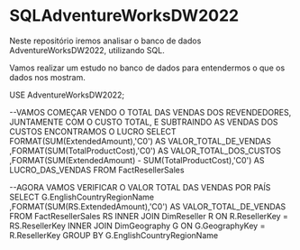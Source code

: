 # SQLAdventureWorksDW2022
Neste repositório iremos analisar o banco de dados AdventureWorksDW2022, utilizando SQL.

Vamos realizar um estudo no banco de dados para entendermos o que os dados nos mostram.

USE AdventureWorksDW2022;

--VAMOS COMEÇAR VENDO O TOTAL DAS VENDAS DOS REVENDEDORES, JUNTAMENTE COM O CUSTO TOTAL, E SUBTRAINDO AS VENDAS DOS CUSTOS ENCONTRAMOS O LUCRO
SELECT FORMAT(SUM(ExtendedAmount),'C0') AS VALOR_TOTAL_DE_VENDAS
	,FORMAT(SUM(TotalProductCost),'C0') AS VALOR_TOTAL_DOS_CUSTOS
	,FORMAT(SUM(ExtendedAmount) - SUM(TotalProductCost),'C0') AS LUCRO_DAS_VENDAS
FROM FactResellerSales

--AGORA VAMOS VERIFICAR O VALOR TOTAL DAS VENDAS POR PAÍS
SELECT G.EnglishCountryRegionName
	,FORMAT(SUM(RS.ExtendedAmount),'C0') AS VALOR_TOTAL_DE_VENDAS
FROM FactResellerSales RS
INNER JOIN DimReseller R ON R.ResellerKey = RS.ResellerKey
INNER JOIN DimGeography G ON G.GeographyKey = R.ResellerKey
GROUP BY G.EnglishCountryRegionName
